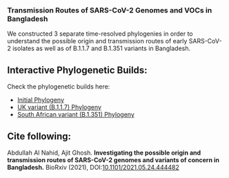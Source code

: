 ### Transmission Routes of SARS-CoV-2 Genomes and VOCs in Bangladesh

We constructed 3 separate time-resolved phylogenies in order to understand the possible origin and transmission routes of early SARS-CoV-2 isolates as well as of B.1.1.7 and B.1.351 variants in Bangladesh.

## Interactive Phylogenetic Builds:

Check the phylogenetic builds here:
- [Initial Phylogeny](https://nextstrain.org/community/nahid18/ncov-bd@main/initial)
- [UK variant (B.1.1.7) Phylogeny](https://nextstrain.org/community/nahid18/ncov-bd@main/uk)
- [South African variant (B.1.351) Phylogeny](https://nextstrain.org/community/nahid18/ncov-bd@main/sa)

## Cite following:

Abdullah Al Nahid, Ajit Ghosh. <b>Investigating the possible origin and transmission routes of SARS-CoV-2 genomes and variants of concern in Bangladesh.</b> BioRxiv (2021), DOI:[10.1101/2021.05.24.444482](https://doi.org/10.1101/2021.05.24.444482)

